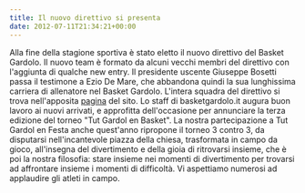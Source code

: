 ```yaml
---
title: Il nuovo direttivo si presenta
date: 2012-07-11T21:34:21+00:00
---
```

Alla fine della stagione sportiva è stato eletto il nuovo direttivo del Basket Gardolo. Il nuovo team è formato da alcuni vecchi membri del direttivo con l'aggiunta di qualche new entry. Il presidente uscente Giuseppe Bosetti passa il testimone a Ezio De Mare, che abbandona quindi la sua lunghissima carriera di allenatore nel Basket Gardolo. L'intera squadra del direttivo si trova nell'apposita [pagina][1] del sito. Lo staff di basketgardolo.it augura buon lavoro ai nuovi arrivati, e approfitta dell'occasione per annunciare la terza edizione del torneo "Tut Gardol en Basket". La nostra partecipazione a Tut Gardol en Festa anche quest'anno ripropone il torneo 3 contro 3, da disputarsi nell'incantevole piazza della chiesa, trasformata in campo da gioco, all'insegna del divertimento e della gioia di ritrovarsi insieme, che è poi la nostra filosofia: stare insieme nei momenti di divertimento per trovarsi ad affrontare insieme i momenti di difficoltà. Vi aspettiamo numerosi ad applaudire gli atleti in campo.

[1]: http://www.basketgardolo.it/direttivo/ "Direttivo"